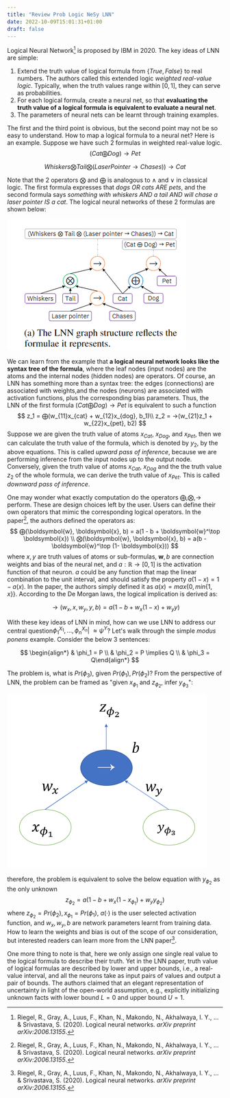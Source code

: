 ```yaml
---
title: "Review Prob Logic NeSy LNN"
date: 2022-10-09T15:01:31+01:00
draft: false
---
```




Logical Neural Network[^1] is proposed by IBM in 2020. The key ideas of LNN are simple:

1. Extend the truth value of logical formula from $\{True, False\}$ to real numbers. The authors called this extended logic *weighted real-value logic*. Typically, when the truth values range within $[0, 1]$, they can serve as probabilities.
2. For each logical formula, create a neural net, so that **evaluating the truth value of a logical formula is equivalent to evaluate a neural net**.
3. The parameters of neural nets can be learnt through training examples.

The first and the third point is obvious, but the second point may not be so easy to understand. How to map a logical formula to a neural net? Here is an example. Suppose we have such 2 formulas in weighted real-value logic. 
$$
(Cat ⨁ Dog) → Pet
$$

$$
Whiskers ⨂ Tail ⨂ (LaserPointer → Chases)) → Cat
$$

Note that the 2 operators $⨂$ and $⨁$ is analogous to $\land$ and $\lor$ in classical logic. The first formula expresses that *dogs OR cats ARE pets*, and the second formula says *something with whiskers AND a tail AND will chase a laser pointer IS a cat*. The logical neural networks of these 2 formulas are shown below:

![LNN example](/images/lnn-example1.png)

We can learn from the example that **a logical neural network looks like the syntax tree of the formula**, where the leaf nodes (input nodes) are the atoms and the internal nodes (hidden nodes) are operators. Of course, an LNN has something more than a syntax tree: the edges (connections) are associated with weights,and the nodes (neurons) are associated with activation functions, plus the corresponding bias parameters. Thus, the LNN of the first formula  $(Cat ⨁ Dog) → Pet$ is equivalent to such a function 
$$
z_1 = ⨁(w_{11}x_{cat} + w_{12}x_{dog}, b_1)\\
z_2 = →(w_{21}z_1 + w_{22}x_{pet}, b2)
$$
Suppose we are given the truth value of atoms $x_{Cat}$, $x_{Dog}$, and $x_{Pet}$, then we can calculate the truth value of the formula, which is denoted by $y_2$, by the above equations. This is called *upward pass of inference*, because we are performing inference from the input nodes up to the output node. Conversely, given the truth value of atoms  $x_{Cat}$, $x_{Dog}$ and the the truth value $z_2$ of the whole formula, we can derive the truth value of $x_{Pet}$. This is called *downward pass of inference*.

One may wonder what exactly computation do the operators $⨁, ⨂, →$ perform. These are design choices left by the user. Users can define their own operators that mimic the corresponding logical operators. In the paper[^1], the authors defined the operators as:
$$
⨁(\boldsymbol{w}, \boldsymbol{x}, b) = a(1 - b +  \boldsymbol{w}^\top  \boldsymbol{x}) \\
⨂(\boldsymbol{w}, \boldsymbol{x}, b) = a(b - \boldsymbol{w}^\top (1- \boldsymbol{x})) 
$$
where $x, y$ are truth values of atoms or sub-formulas, $\boldsymbol{w}, b$ are connection weights and bias of the neural net, and $a:\mathbb{R} \rightarrow [0,1]$ is the activation function of that neuron. $a$ could be any function that map the linear combination to the unit interval, and should satisfy the property $a(1-x)=1-a(x)$. In the paper, the authors simply defined it as $a(x) = max\{0,min\{1,x\}\}$. According to the De Morgan laws, the logical implication is derived as:

$$
→(w_x,x,w_y,y,b) = a(1-b+w_x(1-x)+w_yy)
$$


With these key ideas of LNN in mind, how can we use LNN to address our central question$\phi_1^{X_1},\dots,\phi_n^{X_n}|\!\!\!\approx \psi^Y$​? Let's walk through the simple *modus ponens* example. Consider the below 3 sentences:

$$
\begin{align*}
& \phi_1 = P \\
& \phi_2 = P \implies Q \\
& \phi_3 = Q\end{align*}
$$

The problem is, what is $Pr(\phi_3)$, given $Pr(\phi_1), Pr(\phi_2)$? From the perspective of LNN, the problem can be framed as "given $x_{\phi_1}$ and $z_{\phi_2}$, infer $y_{\phi_3}$":

![LNN example 2](/images/LNN-example2.png)

therefore, the problem is equivalent to solve the below equation with $y_{\phi_2}$ as the only unknown
$$
z_{\phi_2} = a(1-b+w_x(1-x_{\phi_1})+w_yy_{\phi_2})
$$
where $z_{\phi_2}=Pr(\phi_2), x_{\phi_1}=Pr(\phi_1)$, $a(·)$ is the user selected activation function, and $w_{x}, w_{y}, b$ are network parameters learnt from training data. How to learn the weights and bias is out of the scope of our consideration, but interested readers can learn more from the LNN paper[^1]. 

One more thing to note is that, here we only assign one single real value to the logical formula to describe their truth. Yet in the LNN paper, truth value of logical formulas are described by lower and upper bounds, i.e., a real-value interval, and all the neurons take as input pairs of values and output a pair of bounds. The authors claimed that  an elegant representation of uncertainty in light of the open-world assumption, e.g., explicitly initializing unknown facts with lower bound $L = 0$ and upper bound $U = 1$. 



[^1]: Riegel, R., Gray, A., Luus, F., Khan, N., Makondo, N., Akhalwaya, I. Y., ... & Srivastava, S. (2020). Logical neural networks. *arXiv preprint arXiv:2006.13155*.

